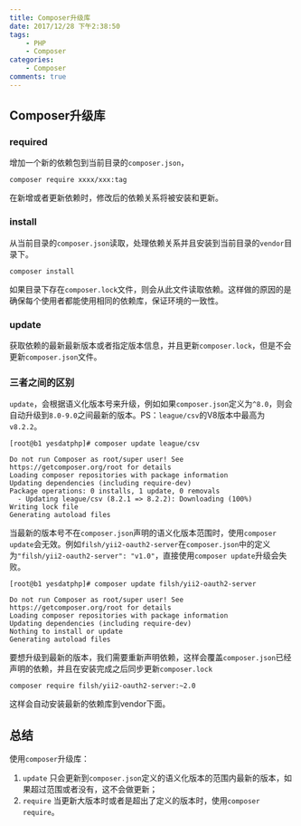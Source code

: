 ```yaml
---
title: Composer升级库
date: 2017/12/28 下午2:38:50
tags:
    - PHP
    - Composer
categories:
    - Composer
comments: true
---
```


## Composer升级库

### required

增加一个新的依赖包到当前目录的`composer.json`，

```
composer require xxxx/xxx:tag
```

在新增或者更新依赖时，修改后的依赖关系将被安装和更新。

### install

从当前目录的`composer.json`读取，处理依赖关系并且安装到当前目录的`vendor`目录下。

```
composer install
```

如果目录下存在`composer.lock`文件，则会从此文件读取依赖。这样做的原因的是确保每个使用者都能使用相同的依赖库，保证环境的一致性。

### update

获取依赖的最新最新版本或者指定版本信息，并且更新`composer.lock`，但是不会更新`composer.json`文件。

### 三者之间的区别
`update`，会根据语义化版本号来升级，例如如果`composer.json`定义为`^8.0`，则会自动升级到`8.0-9.0`之间最新的版本。PS：`league/csv`的V8版本中最高为`v8.2.2`。

```text
[root@b1 yesdatphp]# composer update league/csv

Do not run Composer as root/super user! See https://getcomposer.org/root for details
Loading composer repositories with package information
Updating dependencies (including require-dev)
Package operations: 0 installs, 1 update, 0 removals
  - Updating league/csv (8.2.1 => 8.2.2): Downloading (100%)         
Writing lock file
Generating autoload files
```

当最新的版本号不在`composer.json`声明的语义化版本范围时，使用`composer update`会无效。例如`filsh/yii2-oauth2-server`在`composer.json`中的定义为`"filsh/yii2-oauth2-server": "v1.0"`，直接使用`composer update`升级会失败。

```text
[root@b1 yesdatphp]# composer update filsh/yii2-oauth2-server

Do not run Composer as root/super user! See https://getcomposer.org/root for details
Loading composer repositories with package information
Updating dependencies (including require-dev)
Nothing to install or update
Generating autoload files
```

要想升级到最新的版本，我们需要重新声明依赖，这样会覆盖`composer.json`已经声明的依赖，并且在安装完成之后同步更新`composer.lock`

```
composer require filsh/yii2-oauth2-server:~2.0
```
这样会自动安装最新的依赖库到vendor下面。

## 总结
使用`composer`升级库：
1. `update` 只会更新到`composer.json`定义的语义化版本的范围内最新的版本，如果超过范围或者没有，这不会做更新；
2. `require` 当更新大版本时或者是超出了定义的版本时，使用`composer require`。

